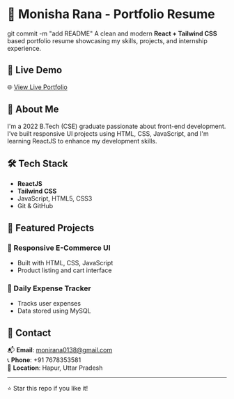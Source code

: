 # 🧾 Monisha Rana - Portfolio Resume

git commit -m "add README"
A clean and modern **React + Tailwind CSS** based portfolio resume showcasing my skills, projects, and internship experience.

## 🔗 Live Demo

🌐 [View Live Portfolio](https://portfolio-resume.vercel.app)

## 💼 About Me

I'm a 2022 B.Tech (CSE) graduate passionate about front-end development. I’ve built responsive UI projects using HTML, CSS, JavaScript, and I'm learning ReactJS to enhance my development skills.

## 🛠️ Tech Stack

- **ReactJS**
- **Tailwind CSS**
- JavaScript, HTML5, CSS3
- Git & GitHub

## 📂 Featured Projects

### 📌 Responsive E-Commerce UI

- Built with HTML, CSS, JavaScript
- Product listing and cart interface

### 📌 Daily Expense Tracker

- Tracks user expenses
- Data stored using MySQL

## 📧 Contact

📬 **Email**: monirana0138@gmail.com  
📞 **Phone**: +91 7678353581  
📍 **Location**: Hapur, Uttar Pradesh

---

⭐ Star this repo if you like it!
